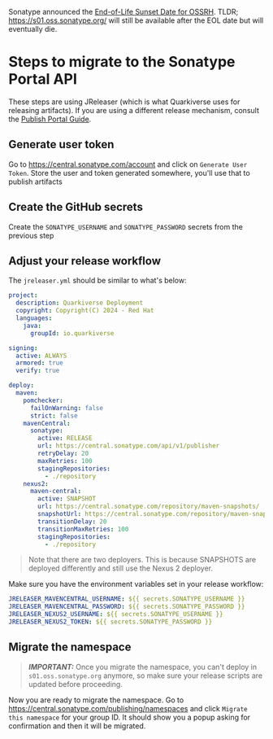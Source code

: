 Sonatype announced the [End-of-Life Sunset Date for OSSRH](https://central.sonatype.org/news/20250326_ossrh_sunset/). TLDR; https://s01.oss.sonatype.org/ will still be available after the EOL date but will eventually die.

# Steps to migrate to the Sonatype Portal API 

These steps are using JReleaser (which is what Quarkiverse uses for releasing artifacts). If you are using a different release mechanism, consult the [Publish Portal Guide](https://central.sonatype.org/publish/publish-portal-guide/).

## Generate user token

Go to https://central.sonatype.com/account and click on `Generate User Token`. Store the user and token generated somewhere, you'll use that to publish artifacts

## Create the GitHub secrets

Create the `SONATYPE_USERNAME` and `SONATYPE_PASSWORD` secrets from the previous step

## Adjust your release workflow 

The `jreleaser.yml` should be similar to what's below:   

```yaml
project:
  description: Quarkiverse Deployment
  copyright: Copyright(C) 2024 - Red Hat
  languages:
    java:
      groupId: io.quarkiverse

signing:
  active: ALWAYS
  armored: true
  verify: true

deploy:
  maven:
    pomchecker:
      failOnWarning: false
      strict: false
    mavenCentral:
      sonatype:
        active: RELEASE
        url: https://central.sonatype.com/api/v1/publisher
        retryDelay: 20
        maxRetries: 100
        stagingRepositories:
          - ./repository
    nexus2:
      maven-central:
        active: SNAPSHOT
        url: https://central.sonatype.com/repository/maven-snapshots/
        snapshotUrl: https://central.sonatype.com/repository/maven-snapshots/
        transitionDelay: 20
        transitionMaxRetries: 100
        stagingRepositories:
          - ./repository

```

> Note that there are two deployers. This is because SNAPSHOTS are deployed differently and still use the Nexus 2 deployer.


Make sure you have the environment variables set in your release workflow:


```yaml
JRELEASER_MAVENCENTRAL_USERNAME: ${{ secrets.SONATYPE_USERNAME }}
JRELEASER_MAVENCENTRAL_PASSWORD: ${{ secrets.SONATYPE_PASSWORD }}
JRELEASER_NEXUS2_USERNAME: ${{ secrets.SONATYPE_USERNAME }}
JRELEASER_NEXUS2_TOKEN: ${{ secrets.SONATYPE_PASSWORD }}
```

## Migrate the namespace 

> **_IMPORTANT:_** Once you migrate the namespace, you can't deploy in `s01.oss.sonatype.org` anymore, so make sure your release scripts are updated before proceeding.

Now you are ready to migrate the namespace. Go to https://central.sonatype.com/publishing/namespaces and click `Migrate this namespace` for your group ID. It should show you a popup asking for confirmation and then it will be migrated. 
